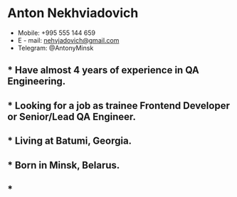 # Anton Nekhviadovich

* Mobile: +995 555 144 659
* E - mail: nehvjadovich@gmail.com 
* Telegram: @AntonyMinsk

## * Have almost 4 years of experience in QA Engineering.
## * Looking for a job as trainee Frontend Developer or Senior/Lead QA Engineer.
## * Living at Batumi, Georgia.
## * Born in Minsk, Belarus.
## * 